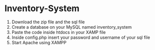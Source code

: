 # Inventory-System

1. Download the zip file and the sql file
2. Create a database on your MySQL named inventory_system
4. Paste the code inside htdocs in your XAMP file
5. Inside config.php insert your password and username of your sql file
6. Start Apache using XAMPP
